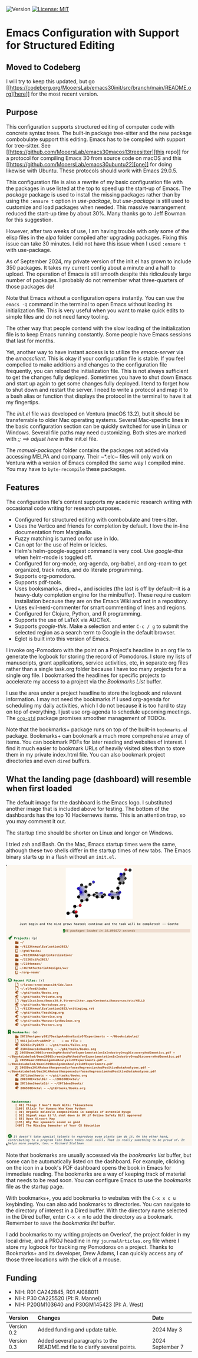 ![Version](https://img.shields.io/static/v1?label=emacs30venturatreesitterconfig&message=0.3&color=brightcolor)
[![License: MIT](https://img.shields.io/badge/License-MIT-blue.svg)](https://opensource.org/licenses/MIT)

# Emacs Configuration with Support for Structured Editing


## Moved to Codeberg
I will try to keep this updated, but
go [[https://codeberg.org/MooersLab/emacs30init/src/branch/main/README.org][here]] for the most recent version.


## Purpose
This configuration supports structured editing of computer code with concrete syntax trees. 
The built-in package tree-sitter and the new package combobulate support this editing.
Emacs has to be compiled with support for tree-sitter.
See [[https://github.com/MooersLab/emacs30macos13treesitter][this repo]] for a protocol for compiling Emacs 30 from source code on macOS and this [[https://github.com/MooersLab/emacs30ubuntu22][one]] for doing likewise with Ubuntu. 
These protocols should work with Emacs 29.0.5.

This configuration file is also a rewrite of my basic configuration file with the packages in use listed at the top to speed up the start-up of Emacs.
The *package* package is used to install the missing packages rather than by using the `:ensure t` option in
*use-package*, but *use-package* is still used to customize and load packages when needed.
This massive rearrangement reduced the start-up time by about 30%.
Many thanks go to Jeff Bowman for this suggestion.

However, after two weeks of use, I am having trouble with only some of the elisp files in the *elpa* folder compiled after upgrading packages.
Fixing this issue can take 30 minutes.
I did not have this issue when I used `:ensure t` with use-package.

As of September 2024, my private version of the init.el has grown to include 350 packages.
It takes my current config about a minute and a half to upload.
The operation of Emacs is still smooth despite this ridiculously large number of packages.
I probably do not remember what three-quarters of those packages do!

Note that Emacs without a configuration opens instantly.
You can use the `emacs -Q` command in the terminal to open Emacs without loading its initialization file.
This is very useful when you want to make quick edits to simple files and do not need fancy tooling.

The other way that people contend with the slow loading of the initialization file is to keep Emacs running constantly.
Some people have Emacs sessions that last for months.

Yet, another way to have instant access is to utilize the *emacs-server* via the *emacsclient*.
This is okay if your configuration file is stable.
If you feel compelled to make additions and changes to the configuration file frequently, you can reload the initialization file.
This is not always sufficient to get the changes fully deployed.
Sometimes you have to shut down Emacs and start up again to get some changes fully deployed.
I tend to forget how to shut down and restart the server.
I need to write a protocol and map it to a bash alias or function that displays the protocol in the terminal to have it at my fingertips.

The *init.el* file was developed on Ventura (macOS 13.2), but it should be transferrable to older Mac operating systems.
Several Mac-specific lines in the basic configuration section can be quickly switched for use in Linux or Windows.
Several file paths may need customizing. 
Both sites are marked with *;; ==> adjust here* in the init.el file.

The *manual-packages* folder contains the packages not added via accessing MELPA and company.
Their ~*.elc~ files will only work on Ventura with a version of Emacs compiled the same way I compiled mine.
You may have to `byte-recompile` these packages.


## Features

The configuration file's content supports my academic research writing with occasional code writing for research purposes.

- Configured for structured editing with combobulate and tree-sitter.
- Uses the Vertico and friends for completion by default. I love the in-line documentation from Marginalia.
- Fuzzy matching is turned on for use in Ido.
- Can opt for the use of Helm or Icicles.
- Helm's helm-google-suggest command is very cool. Use *google-this* when helm-mode is toggled off.
- Configured for org-mode, org-agenda, org-babel, and org-roam to get organized, track notes, and do literate programming.
- Supports org-pomodoro.
- Supports pdf-tools.
- Uses booksmarks+, dired+, and iscicles (the last is off by default--it is a heavy-duty completion engine for the minibuffer). These require custom installation because they are on the Emacs Wiki and not in a repository. 
- Uses evil-nerd-commenter for smart commenting of lines and regions.
- Configured for Clojure, Python, and R programming.
- Supports the use of LaTeX via AUCTeX.
- Supports *google-this*. Make a selection and enter `C-c / g` to submit the selected region as a search term to Google in the default browser.
- Eglot is built into this version of Emacs.

I invoke org-Pomodoro with the point on a Project's headline in an org file to generate the logbook for storing the record of Pomodoros.
I store my lists of manuscripts, grant applications, service activities, etc, in separate org files rather than a single task.org folder because I have too many projects for a single org file.
I bookmarked the headlines for specific projects to accelerate my access to a project via the *Bookmarks List* buffer.

I use the area under a project headline to store the logbook and relevant information.
I may not need the bookmarks if I used org-agenda for scheduling my daily activities, which I do not because it is too hard to stay on top of everything.
I just use org-agenda to schedule upcoming meetings.
The [`org-gtd`](https://www.youtube.com/watch?v=YNqFZ4VBppA&t=846s) package promises smoother management of TODOs.

Note that the bookmarks+ package runs on top of the built-in `bookmarks.e`l package. 
Bookmarks+ can bookmark a much more comprehensive array of items.
You can bookmark PDFs for later reading and websites of interest.
I find it much easier to bookmark URLs of heavily visited sites than to store them in my private index.html file.
You can also bookmark project directories and even `dired` buffers.


## What the landing page (dashboard) will resemble when first loaded

The default image for the dashboard is the Emacs logo. 
I substituted another image that is included above for testing.
The bottom of the dashboards has the top 10 Hackernews items.
This is an attention trap, so you may comment it out.

The startup time should be shorter on Linux and longer on Windows. 

I tried zsh and Bash. 
On the Mac, Emacs startup times were the same, although these two shells differ in the startup times of new tabs.
The Emacs binary starts up in a flash without an `init.el`. 

<p align="center"><img src="images/dashboard25Feb.png" /></p>

Note that bookmarks are usually accessed via the *bookmarks list* buffer, but some can be automatically listed on the dashboard.
For example, clicking on the icon in a book's PDF dashboard opens the book in Emacs for immediate reading. 
The bookmarks are a way of keeping track of material that needs to be read soon.
You can configure Emacs to use the *bookmarks* file as the startup page.

With bookmarks+, you add bookmarks to websites with the `C-x x c u` keybinding. 
You can also add bookmarks to directories. 
You can navigate to the directory of interest in a Dired buffer. 
With the directory name selected in the Dired buffer, enter `C-x x m` to add the directory as a bookmark. 
Remember to save the *bookmarks list* buffer.

I add bookmarks to my writing projects on Overleaf, the project folder in my local drive, and a PROJ headline in my `journalArticles.org` file where I store my logbook for tracking my Pomodoros on a project. 
Thanks to Bookmarks+ and its developer, Drew Adams, I can quickly access any of those three locations with the click of a mouse. 

## Funding

- NIH: R01 CA242845, R01 AI088011
- NIH: P30 CA225520 (PI: R. Mannel)
- NIH: P20GM103640 and P30GM145423 (PI: A. West)


|Version      | Changes                                                                                                              | Date                 |
|:----------- |:---------------------------------------------------------------------------------------------------------------------|:---------------------|
| Version 0.2 |  Added funding and update table.                                                                                     | 2024 May 3           |
| Version 0.3 | Added several paragraphs to the README.md file to clarify several points.                                            | 2024 September 7     |

